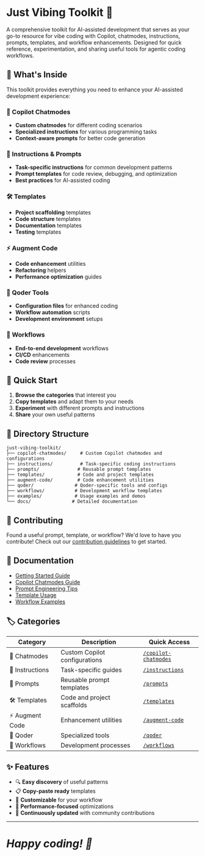 # Just Vibing Toolkit 🚀

A comprehensive toolkit for AI-assisted development that serves as your go-to resource for vibe coding with Copilot, chatmodes, instructions, prompts, templates, and workflow enhancements. Designed for quick reference, experimentation, and sharing useful tools for agentic coding workflows.

## 🎯 What's Inside

This toolkit provides everything you need to enhance your AI-assisted development experience:

### 🤖 Copilot Chatmodes
- **Custom chatmodes** for different coding scenarios
- **Specialized instructions** for various programming tasks
- **Context-aware prompts** for better code generation

### 📝 Instructions & Prompts
- **Task-specific instructions** for common development patterns
- **Prompt templates** for code review, debugging, and optimization
- **Best practices** for AI-assisted coding

### 🛠️ Templates
- **Project scaffolding** templates
- **Code structure** templates
- **Documentation** templates
- **Testing** templates

### ⚡ Augment Code
- **Code enhancement** utilities
- **Refactoring** helpers
- **Performance optimization** guides

### 🔧 Qoder Tools
- **Configuration files** for enhanced coding
- **Workflow automation** scripts
- **Development environment** setups

### 🔄 Workflows
- **End-to-end development** workflows
- **CI/CD** enhancements
- **Code review** processes

## 🚀 Quick Start

1. **Browse the categories** that interest you
2. **Copy templates** and adapt them to your needs
3. **Experiment** with different prompts and instructions
4. **Share** your own useful patterns

## 📁 Directory Structure

```
just-vibing-toolkit/
├── copilot-chatmodes/     # Custom Copilot chatmodes and configurations
├── instructions/          # Task-specific coding instructions
├── prompts/              # Reusable prompt templates
├── templates/            # Code and project templates
├── augment-code/         # Code enhancement utilities
├── qoder/               # Qoder-specific tools and configs
├── workflows/           # Development workflow templates
├── examples/            # Usage examples and demos
└── docs/               # Detailed documentation
```

## 🤝 Contributing

Found a useful prompt, template, or workflow? We'd love to have you contribute! Check out our [contribution guidelines](docs/CONTRIBUTING.md) to get started.

## 📖 Documentation

- [Getting Started Guide](docs/getting-started.md)
- [Copilot Chatmodes Guide](docs/copilot-chatmodes.md)
- [Prompt Engineering Tips](docs/prompt-engineering.md)
- [Template Usage](docs/templates.md)
- [Workflow Examples](docs/workflows.md)

## 🏷️ Categories

| Category | Description | Quick Access |
|----------|-------------|--------------|
| 🤖 Chatmodes | Custom Copilot configurations | [`/copilot-chatmodes`](copilot-chatmodes/) |
| 📝 Instructions | Task-specific guides | [`/instructions`](instructions/) |
| 💬 Prompts | Reusable prompt templates | [`/prompts`](prompts/) |
| 🛠️ Templates | Code and project scaffolds | [`/templates`](templates/) |
| ⚡ Augment Code | Enhancement utilities | [`/augment-code`](augment-code/) |
| 🔧 Qoder | Specialized tools | [`/qoder`](qoder/) |
| 🔄 Workflows | Development processes | [`/workflows`](workflows/) |

## ✨ Features

- 🔍 **Easy discovery** of useful patterns
- 📋 **Copy-paste ready** templates
- 🎨 **Customizable** for your workflow
- 🚀 **Performance-focused** optimizations
- 🔄 **Continuously updated** with community contributions

---

*Happy coding! 🎉*
=======

